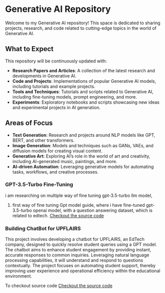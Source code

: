 # Generative AI Repository

Welcome to my Generative AI repository! This space is dedicated to sharing projects, research, and code related to cutting-edge topics in the world of Generative AI. 

## What to Expect

This repository will be continuously updated with:

- **Research Papers and Articles**: A collection of the latest research and developments in Generative AI.
- **Code and Projects**: Implementations of popular Generative AI models, including tutorials and example projects.
- **Tools and Techniques**: Tutorials and scripts related to Generative AI, including fine-tuning models, prompt engineering, and more.
- **Experiments**: Exploratory notebooks and scripts showcasing new ideas and experimental projects in AI generation.

## Areas of Focus

- **Text Generation**: Research and projects around NLP models like GPT, BERT, and other transformers.
- **Image Generation**: Models and techniques such as GANs, VAEs, and diffusion models for creating visual content.
- **Generative Art**: Exploring AI’s role in the world of art and creativity, including AI-generated music, paintings, and more.
- **AI-driven Automation**: Leveraging generative models for automating tasks, workflows, and creative processes.


### GPT-3.5-Turbo Fine-Tuning
i am researching on multiple way of fine tuning gpt-3.5-turbo llm model,

1. first way of fine tuning Gpt model guide, where i have fine-tuned gpt-3.5-turbo openai model, with a question answering dataset, which is related to edtech. <a href="https://github.com/delvex-community/genai/tree/master/GPT-Model-Fine-Tuining-Way-1st">Checkout the source code</a>



### Building ChatBot for UPFLAIRS

This project involves developing a chatbot for UPFLAIRS, an EdTech company, designed to quickly resolve student queries using a GPT model. The chatbot aims to enhance student engagement by providing instant, accurate responses to common inquiries. Leveraging natural language processing capabilities, it will understand and respond to questions contextually. The project focuses on automating student support, thereby improving user experience and operational efficiency within the educational environment.

To checkout source code <a href="https://github.com/delvex-community/genai/tree/master/upflairs chatbot GPT">Checkout the source code </a>